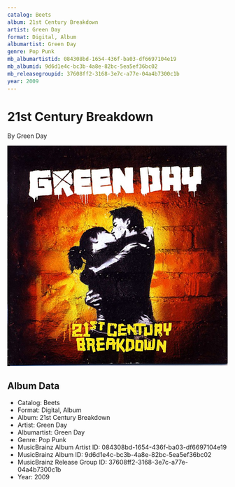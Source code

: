 ```yaml
---
catalog: Beets
album: 21st Century Breakdown
artist: Green Day
format: Digital, Album
albumartist: Green Day
genre: Pop Punk
mb_albumartistid: 084308bd-1654-436f-ba03-df6697104e19
mb_albumid: 9d6d1e4c-bc3b-4a8e-82bc-5ea5ef36bc02
mb_releasegroupid: 37608ff2-3168-3e7c-a77e-04a4b7300c1b
year: 2009
---
```


# 21st Century Breakdown

By Green Day

![](../../assets/beetscovers/Green_Day-21st_Century_Breakdown.jpg)

## Album Data

- Catalog: Beets
- Format: Digital, Album
- Album: 21st Century Breakdown
- Artist: Green Day
- Albumartist: Green Day
- Genre: Pop Punk
- MusicBrainz Album Artist ID: 084308bd-1654-436f-ba03-df6697104e19
- MusicBrainz Album ID: 9d6d1e4c-bc3b-4a8e-82bc-5ea5ef36bc02
- MusicBrainz Release Group ID: 37608ff2-3168-3e7c-a77e-04a4b7300c1b
- Year: 2009

